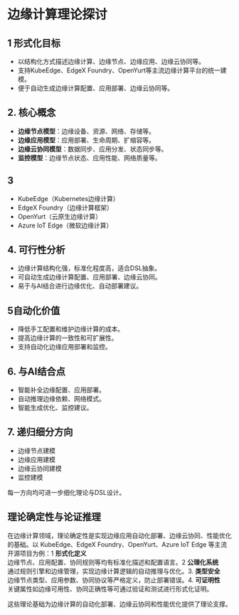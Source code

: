 # 边缘计算理论探讨

## 1 形式化目标

- 以结构化方式描述边缘计算、边缘节点、边缘应用、边缘云协同等。
- 支持KubeEdge、EdgeX Foundry、OpenYurt等主流边缘计算平台的统一建模。
- 便于自动生成边缘计算配置、应用部署、边缘云协同等。

## 2. 核心概念

- **边缘节点模型**：边缘设备、资源、网络、存储等。
- **边缘应用模型**：应用部署、生命周期、扩缩容等。
- **边缘云协同模型**：数据同步、应用分发、状态同步等。
- **监控模型**：边缘节点状态、应用性能、网络质量等。

## 3

- KubeEdge（Kubernetes边缘计算）
- EdgeX Foundry（边缘计算框架）
- OpenYurt（云原生边缘计算）
- Azure IoT Edge（微软边缘计算）

## 4. 可行性分析

- 边缘计算结构化强，标准化程度高，适合DSL抽象。
- 可自动生成边缘计算配置、应用部署、边缘云协同。
- 易于与AI结合进行边缘优化、自动部署建议。

## 5自动化价值

- 降低手工配置和维护边缘计算的成本。
- 提高边缘计算的一致性和可扩展性。
- 支持自动化边缘应用部署和监控。

## 6. 与AI结合点

- 智能补全边缘配置、应用部署。
- 自动推理边缘依赖、网络模式。
- 智能生成优化、监控建议。

## 7. 递归细分方向

- 边缘节点建模
- 边缘应用建模
- 边缘云协同建模
- 监控建模

每一方向均可进一步细化理论与DSL设计。

## 理论确定性与论证推理

在边缘计算领域，理论确定性是实现边缘应用自动化部署、边缘云协同、性能优化的基础。以 KubeEdge、EdgeX Foundry、OpenYurt、Azure IoT Edge 等主流开源项目为例：1 **形式化定义**  
   边缘节点、应用配置、协同规则等均有标准化描述和配置语言。2 **公理化系统**  
   通过规则引擎和边缘管理，实现边缘计算逻辑的自动推理与优化。3. **类型安全**  
   边缘节点类型、应用参数、协同协议等严格定义，防止部署错误。4. **可证明性**  
   关键属性如边缘可用性、协同正确性等可通过验证和测试进行形式化证明。

这些理论基础为边缘计算的自动化部署、边缘云协同和性能优化提供了理论支撑。
